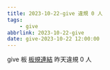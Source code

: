```yaml
---
title: 2023-10-22-give 違規 0 人
tags:
    - give
abbrlink: 2023-10-22-give
date: give-2023-10-22 12:00:00
---
```

give 板 [板規連結](https://www.ptt.cc/bbs/give/M.1612495900.A.C32.html)
昨天違規 0 人
